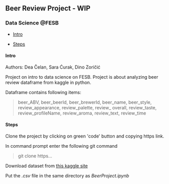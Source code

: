 ## Beer Review Project - WIP

### Data Science @FESB

- [Intro](#intro)

- [Steps](#steps)

#### Intro<a id="intro"></a>

Authors: Dea Čelan, Sara Ćurak, Dino Zoričić

Project on intro to data science on FESB.
Project is about analyzing beer review dataframe from kaggle in python.

Dataframe contains following items:

> beer_ABV, beer_beerId, beer_brewerId, beer_name, beer_style, review_appearance, review_palette, review_ overall, review_taste, review_profileName, review_aroma, review_text, review_time

#### Steps<a id="steps"></a>

Clone the project by clicking on green 'code' button and copying https link.

In command prompt enter the following git command

> git clone https...

Download dataset from [this kaggle site](https://www.kaggle.com/datasets/gauravharamkar/beer-data-analytics)

Put the *.csv* file in the same directory as *BeerProject.ipynb*
